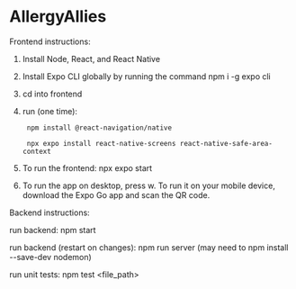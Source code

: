 # AllergyAllies

Frontend instructions:
1. Install Node, React, and React Native
2. Install Expo CLI globally by running the command npm i -g expo cli
3. cd into frontend
4. run (one time): 

        npm install @react-navigation/native

        npx expo install react-native-screens react-native-safe-area-context

5. To run the frontend:
        npx expo start

6. To run the app on desktop, press w. To run it on your mobile device, download the Expo Go app and scan the QR code.


Backend instructions:

run backend: npm start

run backend (restart on changes): npm run server (may need to npm install --save-dev nodemon)

run unit tests: npm test <file_path> 
